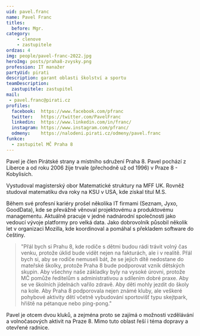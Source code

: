 ```yaml
---
uid: pavel.franc
name: Pavel Franc
titles:
  before: Mgr.
category:
    - clenove
    - zastupitele
ordzas: 4
img: people/pavel-franc-2022.jpg
heroImg: posts/praha8-zvysky.png
profession: IT manažer
partyUid: pirati
description: garant oblasti školství a sportu
teamDescription:
  zastupitele: zastupitel
mail:
 - pavel.franc@pirati.cz
profiles:
  facebook:  https://www.facebook.com/pfranc
  twitter:   https://twitter.com/PavelFranc
  linkedin:  https://www.linkedin.com/in/franc/
  instagram: https://www.instagram.com/pfranc/
  odmeny:    https://nalodeni.pirati.cz/odmeny/pavel.franc
funkce:
  - zastupitel MČ Praha 8
---
```


Pavel je člen Pirátské strany a místního sdružení Praha 8. Pavel pochází z Liberce a od roku 2006 žije trvale (přechodně už od 1996) v Praze 8 - Kobylisích.

Vystudoval magisterský obor Matematické struktury na MFF UK. Rovněž studoval matematiku dva roky na KSU v USA, kde získal titul M.S.

Během své profesní kariéry prošel několika IT firmami (Seznam, Jyxo, GoodData), kde se převážně věnoval projektovému a produktovému managementu. Aktuálně pracuje v jedné nadnárodní společnosti jako vedoucí vývoje platformy pro velká data. Jako dobrovolník působil několik let v organizaci Mozilla, kde koordinoval a pomáhal s překladem software do češtiny.

>"Přál bych si Prahu 8, kde rodiče s dětmi budou rádi trávit volný čas venku, protože úklid bude vidět nejen na fakturách, ale i v realitě. Přál bych si, aby se rodiče nemuseli bát, že se jejich dítě nedostane do mateřské školky, protože Praha 8 bude podporovat vznik dětských skupin. Aby všechny naše základky byly na vysoké úrovni, protože MČ pomůže ředitelům s administrativou a sdílením dobré praxe. Aby se ve školních jídelnách vařilo zdravě. Aby děti mohly jezdit do školy na kole. Aby Praha 8 podporovala nejen známé kluby, ale veškeré pohybové aktivity dětí včetně vybudování sportovišť typu skejtpark, hřiště na pétanque nebo ping-pong."

Pavel je otcem dvou kluků, a zejména proto se zajímá o možnosti vzdělávání a volnočasových aktivit na Praze 8. Mimo tuto oblast řeší i téma dopravy a otevřené radnice.

